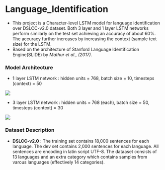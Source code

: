 # Language_Identification

- This project is a Character-level LSTM model for language identification over DSLCC-v2.0 dataset. Both 3 layer and 1 layer LSTM networks perform similarly on the test set achieving an accuracy of about 60%. The accuracy further increases by increasing the context (sample text size) for the LSTM.
- Based on the architecture of Stanford Language Identification Engine(SLIDE) by *Mathur et al., (2017)*.

### Model Architecture

- 1 layer LSTM network : hidden units = 768, batch size = 10, timesteps (context) = 50

![](https://github.com/Akella17/Language_Identification/tree/master/LD/files/1_layer_lstm.png)

- 3 layer LSTM network : hidden units = 768 (each), batch size = 50, timesteps (context) = 30

![](https://github.com/Akella17/Language_Identification/tree/master/LD/files/3_layer_lstm.png)

### Dataset Description
- **DSLCC-v2.0** : The training set contains 18,000 sentences for each language. The dev set contains 2,000 sentences for each language. All sentences are encoding in latin script UTF-8. The dataaset consists of 13 languages and an extra category which contains samples from varous languages (effectively 14 categories). 
